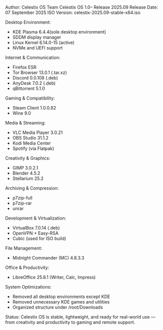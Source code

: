 Author: Celestix OS Team Celestix OS 1.0– Release 2025.09 Release Date: 07 September 2025 ISO
Version: celestix-2025.09-stable-x64.iso

Desktop Environment:
- KDE Plasma 6.4.4(sole desktop environment)
- SDDM display manager
- Linux Kernel 6.14.0-15 (active)
- NVMe and UEFI support

Internet & Communication:
- Firefox ESR
- Tor Browser 13.0.1 (.tar.xz)
- Discord 0.0.108 (.deb)
- AnyDesk 7.0.2 (.deb)
- qBittorrent 5.1.0

Gaming & Compatibility:
- Steam Client 1.0.0.82
- Wine 9.0

Media & Streaming:
- VLC Media Player 3.0.21
- OBS Studio 31.1.2
- Kodi Media Center
- Spotify (via Flatpak)

Creativity & Graphics:
- GIMP 3.0.2.1
- Blender 4.5.2
- Stellarium 25.2

Archiving & Compression:
- p7zip-full
- p7zip-rar
- unrar

Development & Virtualization:
- VirtualBox 7.0.14 (.deb)
- OpenVPN + Easy-RSA
- Cubic (used for ISO build)

File Management:
- Midnight Commander (MC) 4.8.3.3

Office & Productivity:
- LibreOffice 25.8.1 (Writer, Calc, Impress)

System Optimizations:
- Removed all desktop environments except KDE
- Removed unnecessary KDE games and utilities
- Organized structure under /root/Downloads

Status:
Celestix OS is stable, lightweight, and ready for real-world use — from creativity and productivity to gaming and remote support.
